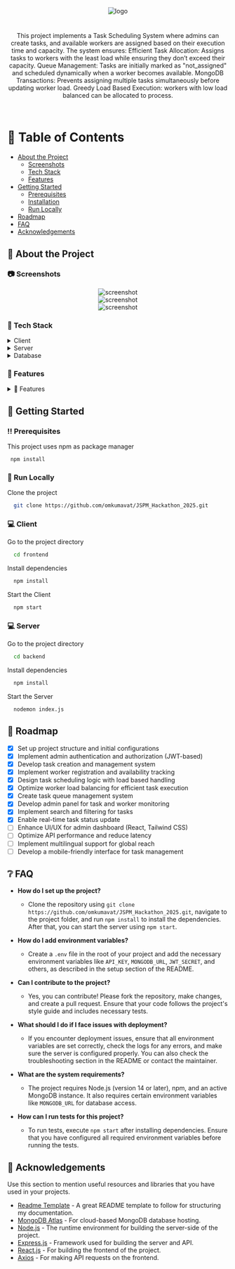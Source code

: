 <!--
Hey, thanks for using the awesome-readme-template template.  
If you have any enhancements, then fork this project and create a pull request 
or just open an issue with the label "enhancement".

Don't forget to give this project a star for additional support ;)
Maybe you can mention me or this repo in the acknowledgements too
-->
<div align="center">

  <img src="https://res.cloudinary.com/dtobcdrww/image/upload/c_thumb,w_200,g_face/v1738823354/Flux_Dev_A_stylized_illustration_of_a_futuristic_distributed_s_3_s1ours.png" alt="logo" width="auto" height="auto" />
  <h1></h1>
  <p>
This project implements a Task Scheduling System where admins can create tasks, and available workers are assigned based on their execution time and capacity. The system ensures:
Efficient Task Allocation: Assigns tasks to workers with the least load while ensuring they don’t exceed their capacity.
Queue Management: Tasks are initially marked as "not_assigned" and scheduled dynamically when a worker becomes available.
MongoDB Transactions: Prevents assigning multiple tasks simultaneously before updating worker load.
Greedy Load Based Execution: workers with low load balanced can be allocated to process.
</p>
   
</div>

<br />

<!-- Table of Contents -->
# :notebook_with_decorative_cover: Table of Contents

- [About the Project](#star2-about-the-project)
  * [Screenshots](#camera-screenshots)
  * [Tech Stack](#space_invader-tech-stack)
  * [Features](#dart-features)
- [Getting Started](#toolbox-getting-started)
  * [Prerequisites](#bangbang-prerequisites)
  * [Installation](#gear-installation)
  * [Run Locally](#running-run-locally)
- [Roadmap](#compass-roadmap)
- [FAQ](#grey_question-faq)
- [Acknowledgements](#gem-acknowledgements)

  

<!-- About the Project -->
## :star2: About the Project


<!-- Screenshots -->
### :camera: Screenshots

<div align="center"> 
  <img src="https://res.cloudinary.com/dtobcdrww/image/upload/v1738824333/WhatsApp_Image_2025-02-06_at_12.11.08_b3452d8f_exzygm.jpg" alt="screenshot" />
</div>
<div align="center"> 
  <img src="https://res.cloudinary.com/dtobcdrww/image/upload/v1738824378/WhatsApp_Image_2025-02-06_at_12.12.35_dab73872_qhpemg.jpg" alt="screenshot" />
</div>
<div align="center"> 
  <img src="https://res.cloudinary.com/dtobcdrww/image/upload/v1738824379/WhatsApp_Image_2025-02-06_at_12.12.35_783f6ae6_qpmol3.jpg" alt="screenshot" />
</div>


<!-- TechStack -->
### :space_invader: Tech Stack

<details>
  <summary>Client</summary>
  <ul>
    <li><a href="https://reactjs.org/">React.js</a></li>
    <li><a href="https://tailwindcss.com/">TailwindCSS</a></li>
    <li><a href="https://reactrouter.com/">React Router</a></li>
  </ul>
</details>

<details>
  <summary>Server</summary>
  <ul>
    <li><a href="https://nodejs.org/">Node.js</a></li>
    <li><a href="https://expressjs.com/">Express.js</a></li>
    <li><a href="https://www.npmjs.com/package/bcryptjs">bcrypt.js</a></li>
    <li><a href="https://www.npmjs.com/package/jsonwebtoken">jsonwebtoken</a></li>
    <li><a href="https://www.npmjs.com/package/corns">NPM Corns</a></li>
  </ul>
</details>

<details>
  <summary>Database</summary>
  <ul>
    <li><a href="https://www.mongodb.com/">MongoDB</a></li>
  </ul>
</details>


<!-- Features -->
### :dart: Features

<details>
  <summary>🎯 Features</summary>
  <ul>
    <li>📌 Task creation and management for workers by admin</li>
    <li>⚡ Dynamic task scheduling based on worker availability</li>
    <li>📊 Worker load balancing to optimize task assignment</li>
    <li>⏳ Task queue management with real-time status updates</li>
    <li>🔄 Automatic task reassignment if a worker becomes unavailable</li>
    <li>🚀 Greedy Based low Load task execution</li>
    <li>🔍 Pending,  In Progress and Completed tasks.</li>
    <li>🛠️ Admin panel for monitoring tasks and worker status</li>
  </ul>
</details>






<!-- Getting Started -->
## 	:toolbox: Getting Started

<!-- Prerequisites -->
### :bangbang: Prerequisites

This project uses npm as package manager

```bash
 npm install 
```

<!-- Run Locally -->
### :running: Run Locally


Clone the project

```bash
  git clone https://github.com/omkumavat/JSPM_Hackathon_2025.git
```
### :computer: Client

Go to the project directory

```bash
  cd frontend
```

Install dependencies

```bash
  npm install
```

Start the Client

```bash
  npm start
```

### :computer: Server

Go to the project directory

```bash
  cd backend
```

Install dependencies

```bash
  npm install
```

Start the Server

```bash
  nodemon index.js
```

<!-- Roadmap -->
## :compass: Roadmap

* [x] Set up project structure and initial configurations
* [x] Implement admin authentication and authorization (JWT-based)
* [x] Develop task creation and management system
* [x] Implement worker registration and availability tracking
* [x] Design task scheduling logic with load based handling
* [x] Optimize worker load balancing for efficient task execution
* [x] Create task queue management system
* [x] Develop admin panel for task and worker monitoring
* [x] Implement search and filtering for tasks
* [x] Enable real-time task status update
* [ ] Enhance UI/UX for admin dashboard (React, Tailwind CSS)
* [ ] Optimize API performance and reduce latency
* [ ] Implement multilingual support for global reach
* [ ] Develop a mobile-friendly interface for task management

<!-- FAQ -->
## :grey_question: FAQ

- **How do I set up the project?**

  + Clone the repository using `git clone https://github.com/omkumavat/JSPM_Hackathon_2025.git`, navigate to the project folder, and run `npm install` to install the dependencies. After that, you can start the server using `npm start`.

- **How do I add environment variables?**

  + Create a `.env` file in the root of your project and add the necessary environment variables like `API_KEY`, `MONGODB_URL`, `JWT_SECRET`, and others, as described in the setup section of the README.

- **Can I contribute to the project?**

  + Yes, you can contribute! Please fork the repository, make changes, and create a pull request. Ensure that your code follows the project's style guide and includes necessary tests.

- **What should I do if I face issues with deployment?**

  + If you encounter deployment issues, ensure that all environment variables are set correctly, check the logs for any errors, and make sure the server is configured properly. You can also check the troubleshooting section in the README or contact the maintainer.

- **What are the system requirements?**

  + The project requires Node.js (version 14 or later), npm, and an active MongoDB instance. It also requires certain environment variables like `MONGODB_URL` for database access.

- **How can I run tests for this project?**

  + To run tests, execute `npm start` after installing dependencies. Ensure that you have configured all required environment variables before running the tests.


<!-- Acknowledgments -->
## :gem: Acknowledgements

Use this section to mention useful resources and libraries that you have used in your projects.

- [Readme Template](https://github.com/othneildrew/Best-README-Template) - A great README template to follow for structuring my documentation.
- [MongoDB Atlas](https://www.mongodb.com/cloud/atlas) - For cloud-based MongoDB database hosting.
- [Node.js](https://nodejs.org/en/) - The runtime environment for building the server-side of the project.
- [Express.js](https://expressjs.com/) - Framework used for building the server and API.
- [React.js](https://reactjs.org/) - For building the frontend of the project.
- [Axios](https://axios-http.com/) - For making API requests on the frontend.

